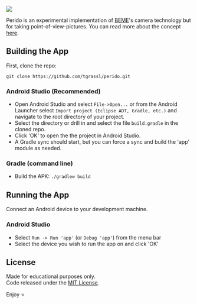![](https://i.ibb.co/nR54Jjk/perido-banner.png)

Perido is an experimental implementation of [BEME](https://en.wikipedia.org/wiki/Beme_(app))'s camera technology but for taking point-of-view-pictures.
You can read more about the concept [here](https://patents.google.com/patent/US10306081B2/en?q=inc.&assignee=beme&oq=beme+inc.).

## Building the App

First, clone the repo:

`git clone https://github.com/tgrassl/perido.git`

### Android Studio (Recommended)

* Open Android Studio and select `File->Open...` or from the Android Launcher select `Import project (Eclipse ADT, Gradle, etc.)` and navigate to the root directory of your project.
* Select the directory or drill in and select the file `build.gradle` in the cloned repo.
* Click 'OK' to open the the project in Android Studio.
* A Gradle sync should start, but you can force a sync and build the 'app' module as needed.

### Gradle (command line)

* Build the APK: `./gradlew build`

## Running the App

Connect an Android device to your development machine.

### Android Studio

* Select `Run -> Run 'app'` (or `Debug 'app'`) from the menu bar
* Select the device you wish to run the app on and click 'OK'

## License 
Made for educational purposes only.  
Code released under the [MIT License](https://github.com/tgrassl/perido/blob/master/LICENSE).  

Enjoy ⭐️
